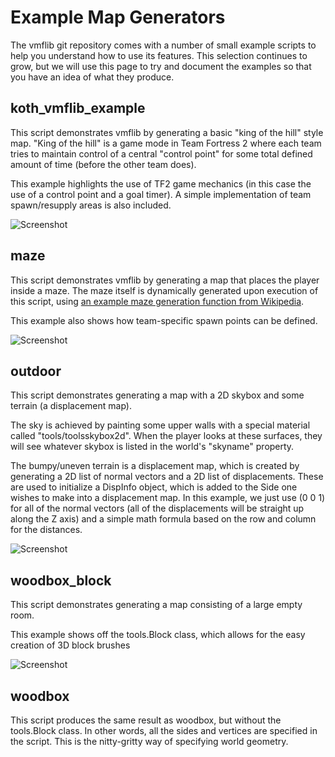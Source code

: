# Example Map Generators

The vmflib git repository comes with a number of small example scripts to help 
you understand how to use its features.  This selection continues to grow, but 
we will use this page to try and document the examples so that you have an idea 
of what they produce.

## koth_vmflib_example

This script demonstrates vmflib by generating a basic "king of the hill" style
map.  "King of the hill" is a game mode in Team Fortress 2 where each team tries
to maintain control of a central "control point" for some total defined amount
of time (before the other team does).

This example highlights the use of TF2 game mechanics (in this case the use of
a control point and a goal timer). A simple implementation of team 
spawn/resupply areas is also included.

![Screenshot](http://cloud-2.steampowered.com/ugc/846949759520062415/79CD57F5476B54A65564F46D6E6899EFC12FB4BA/)

## maze

This script demonstrates vmflib by generating a map that places the player
inside a maze. The maze itself is dynamically generated upon execution of 
this script, using 
[an example maze generation function from Wikipedia](http://en.wikipedia.org/wiki/Maze_generation_algorithm#Python_code_example).

This example also shows how team-specific spawn points can be defined.

![Screenshot](http://cloud-2.steampowered.com/ugc/882975577032290990/09BFE0F9713A3C28446FB17C29A989FAFF747C1E/)

## outdoor

This script demonstrates generating a map with a 2D skybox and
some terrain (a displacement map).

The sky is achieved by painting some upper walls with a special material called 
"tools/toolsskybox2d".  When the player looks at these surfaces, they will see 
whatever skybox is listed in the world's "skyname" property.

The bumpy/uneven terrain is a displacement map, which is created by generating a 
2D list of normal vectors and a 2D list of displacements.  These are used to 
initialize a DispInfo object, which is added to the Side one wishes to make into 
a displacement map.  In this example, we just use (0 0 1) for all of the normal 
vectors (all of the displacements will be straight up along the Z axis) and a 
simple math formula based on the row and column for the distances.

![Screenshot](http://cloud-2.steampowered.com/ugc/882975388098105059/8C8283FB3889DD1DC6BC035FBA97F4CD0464A94B/)

## woodbox_block

This script demonstrates generating a map consisting of a large
empty room.

This example shows off the tools.Block class, which allows for the easy
creation of 3D block brushes

![Screenshot](http://cloud-2.steampowered.com/ugc/882975388098605721/AE8F89604470891EE23554C7B84116DC49F5A8DF/)

## woodbox

This script produces the same result as woodbox, but without the tools.Block 
class.  In other words, all the sides and vertices are specified in the script. 
This is the nitty-gritty way of specifying world geometry.
